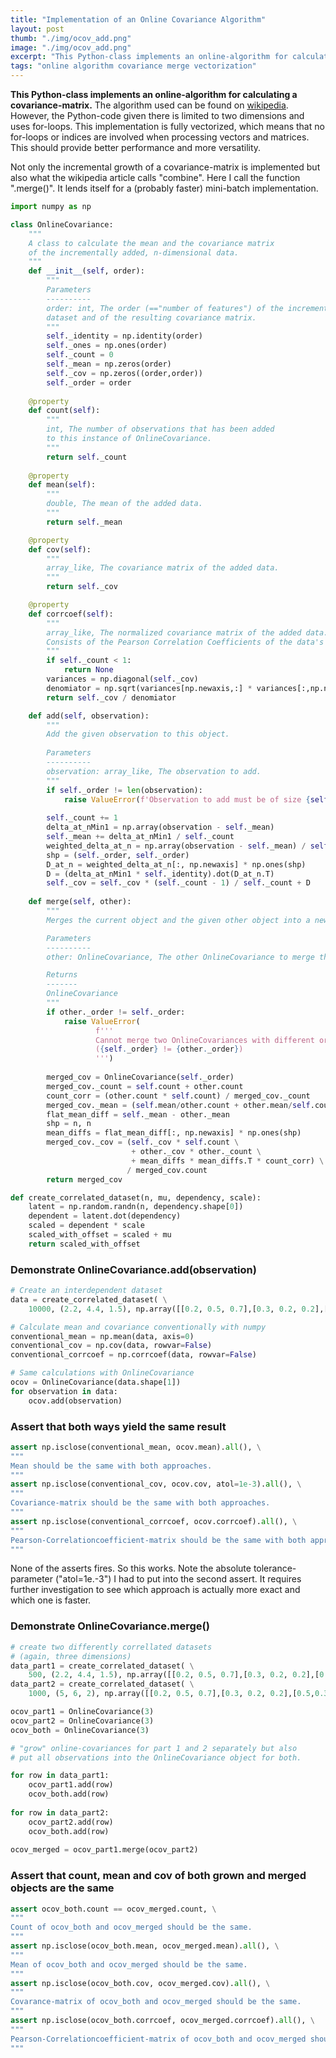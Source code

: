 ```yaml
---
title: "Implementation of an Online Covariance Algorithm"
layout: post
thumb: "./img/ocov_add.png"
image: "./img/ocov_add.png"
excerpt: "This Python-class implements an online-algorithm for calculating a covariance-matrix."
tags: "online algorithm covariance merge vectorization"
---
```

**This Python-class implements an online-algorithm for calculating a covariance-matrix.**<!--more-->
The algorithm used can be found on [wikipedia](https://en.wikipedia.org/wiki/Algorithms_for_calculating_variance#Online). However, the Python-code given there is limited to two dimensions and uses for-loops.
This implementation is fully vectorized, which means that no for-loops or indices are involved when processing vectors and matrices. This should provide better performance and more versatility.

Not only the incremental growth of a covariance-matrix is implemented but also what the wikipedia article calls "combine".
Here I call the function ".merge()". It lends itself for a (probably faster) mini-batch implementation.


```python
import numpy as np
```


```python
class OnlineCovariance:
    """
    A class to calculate the mean and the covariance matrix
    of the incrementally added, n-dimensional data.
    """
    def __init__(self, order):
        """
        Parameters
        ----------
        order: int, The order (=="number of features") of the incrementally added
        dataset and of the resulting covariance matrix.
        """
        self._identity = np.identity(order)
        self._ones = np.ones(order)
        self._count = 0
        self._mean = np.zeros(order)
        self._cov = np.zeros((order,order))
        self._order = order
        
    @property
    def count(self):
        """
        int, The number of observations that has been added
        to this instance of OnlineCovariance.
        """
        return self._count 
   
    @property
    def mean(self):
        """
        double, The mean of the added data.
        """        
        return self._mean

    @property
    def cov(self):
        """
        array_like, The covariance matrix of the added data.
        """
        return self._cov

    @property
    def corrcoef(self):
        """
        array_like, The normalized covariance matrix of the added data.
        Consists of the Pearson Correlation Coefficients of the data's features.
        """
        if self._count < 1:
            return None
        variances = np.diagonal(self._cov)
        denomiator = np.sqrt(variances[np.newaxis,:] * variances[:,np.newaxis])
        return self._cov / denomiator

    def add(self, observation):
        """
        Add the given observation to this object.
        
        Parameters
        ----------
        observation: array_like, The observation to add.
        """
        if self._order != len(observation):
            raise ValueError(f'Observation to add must be of size {self._order}')
            
        self._count += 1
        delta_at_nMin1 = np.array(observation - self._mean)
        self._mean += delta_at_nMin1 / self._count
        weighted_delta_at_n = np.array(observation - self._mean) / self._count
        shp = (self._order, self._order)
        D_at_n = weighted_delta_at_n[:, np.newaxis] * np.ones(shp)
        D = (delta_at_nMin1 * self._identity).dot(D_at_n.T)
        self._cov = self._cov * (self._count - 1) / self._count + D
    
    def merge(self, other):
        """
        Merges the current object and the given other object into a new OnlineCovariance object.

        Parameters
        ----------
        other: OnlineCovariance, The other OnlineCovariance to merge this object with.

        Returns
        -------
        OnlineCovariance
        """
        if other._order != self._order:
            raise ValueError(
                   f'''
                   Cannot merge two OnlineCovariances with different orders.
                   ({self._order} != {other._order})
                   ''')
            
        merged_cov = OnlineCovariance(self._order)
        merged_cov._count = self.count + other.count
        count_corr = (other.count * self.count) / merged_cov._count
        merged_cov._mean = (self.mean/other.count + other.mean/self.count) * count_corr
        flat_mean_diff = self._mean - other._mean
        shp = n, n
        mean_diffs = flat_mean_diff[:, np.newaxis] * np.ones(shp)
        merged_cov._cov = (self._cov * self.count \
                           + other._cov * other._count \
                           + mean_diffs * mean_diffs.T * count_corr) \
                          / merged_cov.count
        return merged_cov

```


```python
def create_correlated_dataset(n, mu, dependency, scale):
    latent = np.random.randn(n, dependency.shape[0])
    dependent = latent.dot(dependency)
    scaled = dependent * scale
    scaled_with_offset = scaled + mu
    return scaled_with_offset
```

### Demonstrate OnlineCovariance.add(observation)


```python
# Create an interdependent dataset
data = create_correlated_dataset( \
    10000, (2.2, 4.4, 1.5), np.array([[0.2, 0.5, 0.7],[0.3, 0.2, 0.2],[0.5,0.3,0.1]]), (1, 5, 3))
```


```python
# Calculate mean and covariance conventionally with numpy
conventional_mean = np.mean(data, axis=0)
conventional_cov = np.cov(data, rowvar=False)
conventional_corrcoef = np.corrcoef(data, rowvar=False)
```


```python
# Same calculations with OnlineCovariance
ocov = OnlineCovariance(data.shape[1])
for observation in data:
    ocov.add(observation)
```

### Assert that both ways yield the same result


```python
assert np.isclose(conventional_mean, ocov.mean).all(), \
"""
Mean should be the same with both approaches.
"""
assert np.isclose(conventional_cov, ocov.cov, atol=1e-3).all(), \
"""
Covariance-matrix should be the same with both approaches.
"""
assert np.isclose(conventional_corrcoef, ocov.corrcoef).all(), \
"""
Pearson-Correlationcoefficient-matrix should be the same with both approaches.
"""
```

None of the asserts fires. So this works.
Note the absolute tolerance-parameter ("atol=1e.-3") I had to put into the second assert.
It requires further investigation to see which approach is actually more exact and which one is faster.

### Demonstrate OnlineCovariance.merge()


```python
# create two differently correllated datasets
# (again, three dimensions)
data_part1 = create_correlated_dataset( \
    500, (2.2, 4.4, 1.5), np.array([[0.2, 0.5, 0.7],[0.3, 0.2, 0.2],[0.5,0.3,0.1]]), (1, 5, 3))
data_part2 = create_correlated_dataset( \
    1000, (5, 6, 2), np.array([[0.2, 0.5, 0.7],[0.3, 0.2, 0.2],[0.5,0.3,0.1]]), (1, 5, 3))
```


```python
ocov_part1 = OnlineCovariance(3)
ocov_part2 = OnlineCovariance(3)
ocov_both = OnlineCovariance(3)

# "grow" online-covariances for part 1 and 2 separately but also
# put all observations into the OnlineCovariance object for both.

for row in data_part1:
    ocov_part1.add(row)
    ocov_both.add(row)
    
for row in data_part2:
    ocov_part2.add(row)
    ocov_both.add(row)
    
ocov_merged = ocov_part1.merge(ocov_part2)

```

### Assert that count, mean and cov of both grown and merged objects are the same


```python
assert ocov_both.count == ocov_merged.count, \
"""
Count of ocov_both and ocov_merged should be the same.
"""
assert np.isclose(ocov_both.mean, ocov_merged.mean).all(), \
"""
Mean of ocov_both and ocov_merged should be the same.
"""
assert np.isclose(ocov_both.cov, ocov_merged.cov).all(), \
"""
Covarance-matrix of ocov_both and ocov_merged should be the same.
"""
assert np.isclose(ocov_both.corrcoef, ocov_merged.corrcoef).all(), \
"""
Pearson-Correlationcoefficient-matrix of ocov_both and ocov_merged should be the same.
"""
```
